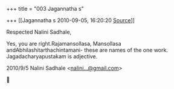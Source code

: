 +++
title = "003 Jagannatha s"

+++
[[Jagannatha s	2010-09-05, 16:20:20 [Source](https://groups.google.com/g/bvparishat/c/lcoW6wgfV78)]]



Respected Nalini Sadhale,



Yes, you are right.Rajamansollasa, Mansollasa andAbhilashitarthachintamani- these are names of the one work. Jagadacharyapustakam is adjective.  

2010/9/5 Nalini Sadhale \<[nalini...@gmail.com]()\>



